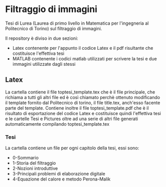 # Filtraggio di immagini
Tesi di Lurea (Laurea di primo livello in Matematica per l'ingegneria al Politecnico di Torino) sul filtraggio di immagini.

Il repository è diviso in due sezioni:
- Latex contenente per l'appunto il codice Latex e il pdf risultante che costituisce l'effettiva tesi
- MATLAB contenente i codici matlab utilizzati per scrivere la tesi e due immagini utilizzate dagli stessi

## Latex
La cartella contiene il file toptesi_template.tex che è il file principale, che richiama a tutti gli altri file ed è così chiamato perchè ottenuto modificando il template fornito dal Politecnico di torino, il file title.tex, anch'esso facente parte del template. 
Contiene inoltre il file toptesi_template.pdf che è il risultato di esportazione del codice Latex e costituisce quindi l'effettiva tesi e le cartelle Tesi e Pictures oltre ad una serie di altri file generati automaticamente compilando toptesi_template.tex
### Tesi 
La cartella contiene un file per ogni capitolo della tesi, essi sono:
- 0-Sommario
- 1-Storia del filtraggio
- 2-Nozioni introduttive
- 3-Principali problemi di elaborazione digitale
- 4-Equazione del calore e metodo Perona-Malik
